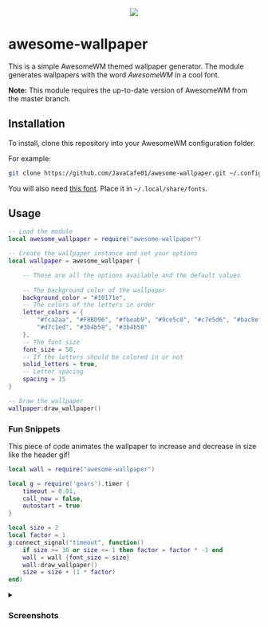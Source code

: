 <div align=center>

<img src="https://imgur.com/wpPf4wQ.gif" />

</div>

# awesome-wallpaper

This is a simple AwesomeWM themed wallpaper generator. The module generates wallpapers with the word *AwesomeWM* in a cool font.

**Note:** This module requires the up-to-date version of AwesomeWM from the master branch.

## Installation

To install, clone this repository into your AwesomeWM configuration folder. 

For example:
```bash
git clone https://github.com/JavaCafe01/awesome-wallpaper.git ~/.config/awesome/awesome-wallpaper
```

You will also need [this font](https://awesomewm.org/recipes/awesomewm-font.ttf). Place it in `~/.local/share/fonts`.

## Usage

```lua
-- Load the module
local awesome_wallpaper = require("awesome-wallpaper")

-- Create the wallpaper instance and set your options
local wallpaper = awesome_wallpaper {

    -- These are all the options available and the default values
    
    -- The background color of the wallpaper
    background_color = "#10171e",
    -- The colors of the letters in order
    letter_colors = {
        "#fca2aa", "#F8BD96", "#fbeab9", "#9ce5c0", "#c7e5d6", "#bac8ef",
        "#d7c1ed", "#3b4b58", "#3b4b58"
    },
    -- The font size
    font_size = 50,
    -- If the letters should be colored in or not
    solid_letters = true,
    -- Letter spacing
    spacing = 15
}

-- Draw the wallpaper
wallpaper:draw_wallpaper()
```

### Fun Snippets

This piece of code animates the wallpaper to increase and decrease in size like the header gif!

```lua
local wall = require("awesome-wallpaper")

local g = require('gears').timer {
    timeout = 0.01,
    call_now = false,
    autostart = true
}

local size = 2
local factor = 1
g:connect_signal("timeout", function()
    if size >= 30 or size <= 1 then factor = factor * -1 end
    wall = wall {font_size = size}
    wall:draw_wallpaper()
    size = size + (1 * factor)
end)
```

<details>
<summary><h3>Screenshots</h3></summary>
<br>
<img src="https://imgur.com/Ov7PAiu.png" />
<img src="https://imgur.com/w6UG5Rc.png" />
<img src="https://imgur.com/yzXTYJH.png" />
</details>
